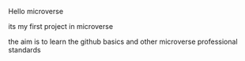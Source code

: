 Hello microverse

its my first project in microverse


the aim is to learn the github basics and other microverse professional standards
